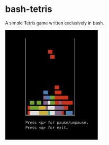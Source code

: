 # bash-tetris
A simple Tetris game written exclusively in bash.

<img src="bash-tetris.png" width="300px"/>
